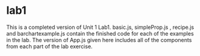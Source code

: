 # lab1
This is a completed version of Unit 1 Lab1.
basic.js, simpleProp.js , recipe.js and barchartexample.js contain the finished code for each of the examples in the lab.
The version of App.js given here includes all of the components from each part of  the lab exercise. 
